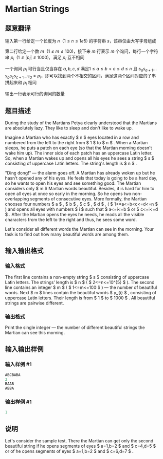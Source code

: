 # Martian Strings

## 题意翻译

输入第一行给定一个长度为 $n\ \ (1\leq n \leq 1e5)$ 的字符串 $s$，该串仅由大写字母组成

第二行给定一个数 $m\ \ (1 \leq m \leq 100)$，接下来 $m$ 行表示 $m$ 个询问，每行一个字符串 $p_i\ \ (1 \leq |p_i| \leq 1000)$，满足 $p_i$ 互不相同

一个询问 $p_i$ 可行当且仅当存在 $a,b,c,d$ 满足$1\leq a\leq b \lt c \leq d \leq n$ 且 $s_as_{a+1}\dots s_{b}s_{c}s_{c+1}\dots s_d = p_i$，即可以找到两个不相交的区间，满足这两个区间对应的子串拼起来和 $p_i$ 相同

输出一行表示可行的询问的数量

## 题目描述

During the study of the Martians Petya clearly understood that the Martians are absolutely lazy. They like to sleep and don't like to wake up.

Imagine a Martian who has exactly $ n $ eyes located in a row and numbered from the left to the right from $ 1 $ to $ n $ . When a Martian sleeps, he puts a patch on each eye (so that the Martian morning doesn't wake him up). The inner side of each patch has an uppercase Latin letter. So, when a Martian wakes up and opens all his eyes he sees a string $ s $ consisting of uppercase Latin letters. The string's length is $ n $ .

"Ding dong!" — the alarm goes off. A Martian has already woken up but he hasn't opened any of his eyes. He feels that today is going to be a hard day, so he wants to open his eyes and see something good. The Martian considers only $ m $ Martian words beautiful. Besides, it is hard for him to open all eyes at once so early in the morning. So he opens two non-overlapping segments of consecutive eyes. More formally, the Martian chooses four numbers $ a $ , $ b $ , $ c $ , $ d $ , ( $ 1<=a<=b&lt;c<=d<=n $ ) and opens all eyes with numbers $ i $ such that $ a<=i<=b $ or $ c<=i<=d $ . After the Martian opens the eyes he needs, he reads all the visible characters from the left to the right and thus, he sees some word.

Let's consider all different words the Martian can see in the morning. Your task is to find out how many beautiful words are among them.

## 输入输出格式

### 输入格式

The first line contains a non-empty string $ s $ consisting of uppercase Latin letters. The strings' length is $ n $ ( $ 2<=n<=10^{5} $ ). The second line contains an integer $ m $ ( $ 1<=m<=100 $ ) — the number of beautiful words. Next $ m $ lines contain the beautiful words $ p_{i} $ , consisting of uppercase Latin letters. Their length is from $ 1 $ to $ 1000 $ . All beautiful strings are pairwise different.

### 输出格式

Print the single integer — the number of different beautiful strings the Martian can see this morning.

## 输入输出样例

### 输入样例 #1

```cpp
ABCBABA
2
BAAB
ABBA

```
### 输出样例 #1

```cpp
1

```
## 说明

Let's consider the sample test. There the Martian can get only the second beautiful string if he opens segments of eyes $ a=1,b=2 $ and $ c=4,d=5 $ or of he opens segments of eyes $ a=1,b=2 $ and $ c=6,d=7 $ .

